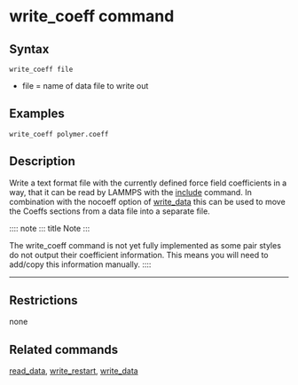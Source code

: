 # write_coeff command

## Syntax

``` LAMMPS
write_coeff file
```

-   file = name of data file to write out

## Examples

``` LAMMPS
write_coeff polymer.coeff
```

## Description

Write a text format file with the currently defined force field
coefficients in a way, that it can be read by LAMMPS with the
[include](include) command. In combination with the nocoeff option of
[write_data](write_data) this can be used to move the Coeffs sections
from a data file into a separate file.

:::: note
::: title
Note
:::

The write_coeff command is not yet fully implemented as some pair styles
do not output their coefficient information. This means you will need to
add/copy this information manually.
::::

------------------------------------------------------------------------

## Restrictions

none

## Related commands

[read_data](read_data), [write_restart](write_restart),
[write_data](write_data)
